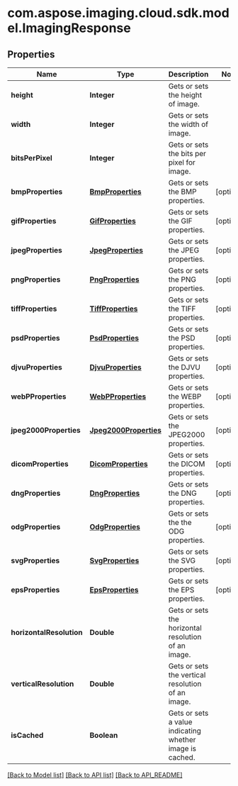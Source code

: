 
# com.aspose.imaging.cloud.sdk.model.ImagingResponse

## Properties
Name | Type | Description | Notes
------------ | ------------- | ------------- | -------------
**height** | **Integer** | Gets or sets the height of image. | 
**width** | **Integer** | Gets or sets the width of image. | 
**bitsPerPixel** | **Integer** | Gets or sets the bits per pixel for image. | 
**bmpProperties** | [**BmpProperties**](BmpProperties.md) | Gets or sets the BMP properties. |  [optional]
**gifProperties** | [**GifProperties**](GifProperties.md) | Gets or sets the GIF properties. |  [optional]
**jpegProperties** | [**JpegProperties**](JpegProperties.md) | Gets or sets the JPEG properties. |  [optional]
**pngProperties** | [**PngProperties**](PngProperties.md) | Gets or sets the PNG properties. |  [optional]
**tiffProperties** | [**TiffProperties**](TiffProperties.md) | Gets or sets the TIFF properties. |  [optional]
**psdProperties** | [**PsdProperties**](PsdProperties.md) | Gets or sets the PSD properties. |  [optional]
**djvuProperties** | [**DjvuProperties**](DjvuProperties.md) | Gets or sets the DJVU properties. |  [optional]
**webPProperties** | [**WebPProperties**](WebPProperties.md) | Gets or sets the WEBP properties. |  [optional]
**jpeg2000Properties** | [**Jpeg2000Properties**](Jpeg2000Properties.md) | Gets or sets the JPEG2000 properties. |  [optional]
**dicomProperties** | [**DicomProperties**](DicomProperties.md) | Gets or sets the DICOM properties. |  [optional]
**dngProperties** | [**DngProperties**](DngProperties.md) | Gets or sets the DNG properties. |  [optional]
**odgProperties** | [**OdgProperties**](OdgProperties.md) | Gets or sets the the ODG properties. |  [optional]
**svgProperties** | [**SvgProperties**](SvgProperties.md) | Gets or sets the SVG properties. |  [optional]
**epsProperties** | [**EpsProperties**](EpsProperties.md) | Gets or sets the EPS properties. |  [optional]
**horizontalResolution** | **Double** | Gets or sets the horizontal resolution of an image. | 
**verticalResolution** | **Double** | Gets or sets the vertical resolution of an image. | 
**isCached** | **Boolean** | Gets or sets a value indicating whether image is cached. | 


[[Back to Model list]](API_README.md#documentation-for-models) [[Back to API list]](API_README.md#documentation-for-api-endpoints) [[Back to API_README]](API_README.md)

